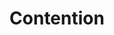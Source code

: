 ---
pid: rs10
title: Contention
location_transcription: City Hall Courtyard
coordinates: "[-75.1648958, 39.9526944]"
zipcode: '19146'
gen_neighborhood: South Philadelphia
neighborhood: Graduate Hospital,Naval Square,Southwest Center City
outside_phl: 
age: '48'
age_range: 40-49
instagram: 
image_file_name: rs_10.jpg
proposal_transcription: Giant hole to represent money and faith in city government
  lost to endless corruption scandals
topic: Unknown
topic_summary: '0'
type: Other No Form
keywords_other: 
credit: Brett Mandel
image_labels: 
twitter: "@BrettMandel"
facebook: 
permalink: "/monuments/rs10/"
layout: item-page
---